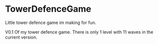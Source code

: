 # TowerDefenceGame
Little tower defence game im making for fun.

V0.1 Of my tower defence game. There is only 1 level with 11 waves in the current version.





